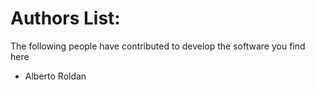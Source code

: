 # Authors List:
The following people have contributed to develop the software you find here

- Alberto Roldan
